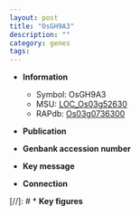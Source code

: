 ```yaml
---
layout: post
title: "OsGH9A3"
description: ""
category: genes
tags: 
---
```


* **Information**  
    + Symbol: OsGH9A3  
    + MSU: [LOC_Os03g52630](http://rice.uga.edu/cgi-bin/ORF_infopage.cgi?orf=LOC_Os03g52630)  
    + RAPdb: [Os03g0736300](http://rapdb.dna.affrc.go.jp/viewer/gbrowse_details/irgsp1?name=Os03g0736300)  

* **Publication**  

* **Genbank accession number**  

* **Key message**  

* **Connection**  

[//]: # * **Key figures**  


